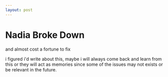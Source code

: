 ```yaml
---
layout: post
---
```


# Nadia Broke Down

and almost cost a fortune to fix

i figured i'd write about this, maybe i will always come back and learn from this or they will act as memories since some of the issues may not exists or be relevant in the future.

